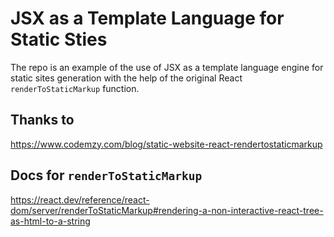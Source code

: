 # JSX as a Template Language for Static Sties

The repo is an example of the use of JSX as a template
language engine for static sites generation with the help
of the original React `renderToStaticMarkup` function.

## Thanks to

https://www.codemzy.com/blog/static-website-react-rendertostaticmarkup

## Docs for `renderToStaticMarkup`

https://react.dev/reference/react-dom/server/renderToStaticMarkup#rendering-a-non-interactive-react-tree-as-html-to-a-string
